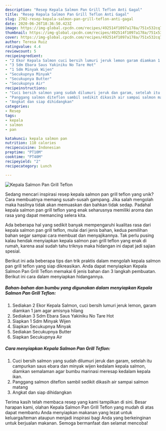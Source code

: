 ```yaml
---
description: "Resep Kepala Salmon Pan Grill Teflon Anti Gagal"
title: "Resep Kepala Salmon Pan Grill Teflon Anti Gagal"
slug: 2702-resep-kepala-salmon-pan-grill-teflon-anti-gagal
date: 2020-06-26T18:36:50.423Z
image: https://img-global.cpcdn.com/recipes/492514f1097a178a/751x532cq70/kepala-salmon-pan-grill-teflon-foto-resep-utama.jpg
thumbnail: https://img-global.cpcdn.com/recipes/492514f1097a178a/751x532cq70/kepala-salmon-pan-grill-teflon-foto-resep-utama.jpg
cover: https://img-global.cpcdn.com/recipes/492514f1097a178a/751x532cq70/kepala-salmon-pan-grill-teflon-foto-resep-utama.jpg
author: Teresa Ruiz
ratingvalue: 4.4
reviewcount: 5
recipeingredient:
- "2 Ekor Kepala Salmon cuci bersih lumuri jeruk lemon garam diamkan 1 jam agar amisnya hilang"
- "3 Sdm Ebara Saus Yakiniku No Tare Hot"
- "1 Sdm Minyak Wijen"
- "Secukupnya Minyak"
- "Secukupnya Butter"
- "Secukupnya Air"
recipeinstructions:
- "Cuci bersih salmon yang sudah dilumuri jeruk dan garam, setelah itu campurkan saus ebara dan minyak wijen kedalam kepala salmon, diamkan semalaman agar bumbu marinasi meresap kedalam kepala ikan."
- "Panggang salmon diteflon sambil sedikit dikasih air sampai salmon matang"
- "Angkat dan siap dihidangkan"
categories:
- Resep
tags:
- kepala
- salmon
- pan

katakunci: kepala salmon pan 
nutrition: 110 calories
recipecuisine: Indonesian
preptime: "PT10M"
cooktime: "PT40M"
recipeyield: "2"
recipecategory: Lunch

---
```



![Kepala Salmon Pan Grill Teflon](https://img-global.cpcdn.com/recipes/492514f1097a178a/751x532cq70/kepala-salmon-pan-grill-teflon-foto-resep-utama.jpg)

Sedang mencari inspirasi resep kepala salmon pan grill teflon yang unik? Cara membuatnya memang susah-susah gampang. Jika salah mengolah maka hasilnya tidak akan memuaskan dan bahkan tidak sedap. Padahal kepala salmon pan grill teflon yang enak seharusnya memiliki aroma dan rasa yang dapat memancing selera kita.



Ada beberapa hal yang sedikit banyak mempengaruhi kualitas rasa dari kepala salmon pan grill teflon, mulai dari jenis bahan, kedua pemilihan bahan segar sampai cara membuat dan menyajikannya. Tak perlu pusing kalau hendak menyiapkan kepala salmon pan grill teflon yang enak di rumah, karena asal sudah tahu triknya maka hidangan ini dapat jadi sajian spesial.


Berikut ini ada beberapa tips dan trik praktis dalam mengolah kepala salmon pan grill teflon yang siap dikreasikan. Anda dapat menyiapkan Kepala Salmon Pan Grill Teflon memakai 6 jenis bahan dan 3 langkah pembuatan. Berikut ini cara dalam menyiapkan hidangannya.

<!--inarticleads1-->

##### Bahan-bahan dan bumbu yang digunakan dalam menyiapkan Kepala Salmon Pan Grill Teflon:

1. Sediakan 2 Ekor Kepala Salmon, cuci bersih lumuri jeruk lemon, garam diamkan 1 jam agar amisnya hilang
1. Sediakan 3 Sdm Ebara Saus Yakiniku No Tare Hot
1. Siapkan 1 Sdm Minyak Wijen
1. Siapkan Secukupnya Minyak
1. Sediakan Secukupnya Butter
1. Siapkan Secukupnya Air




<!--inarticleads2-->

##### Cara menyiapkan Kepala Salmon Pan Grill Teflon:

1. Cuci bersih salmon yang sudah dilumuri jeruk dan garam, setelah itu campurkan saus ebara dan minyak wijen kedalam kepala salmon, diamkan semalaman agar bumbu marinasi meresap kedalam kepala ikan.
1. Panggang salmon diteflon sambil sedikit dikasih air sampai salmon matang
1. Angkat dan siap dihidangkan




Terima kasih telah membaca resep yang kami tampilkan di sini. Besar harapan kami, olahan Kepala Salmon Pan Grill Teflon yang mudah di atas dapat membantu Anda menyiapkan makanan yang lezat untuk keluarga/teman ataupun menjadi inspirasi bagi Anda yang berkeinginan untuk berjualan makanan. Semoga bermanfaat dan selamat mencoba!
